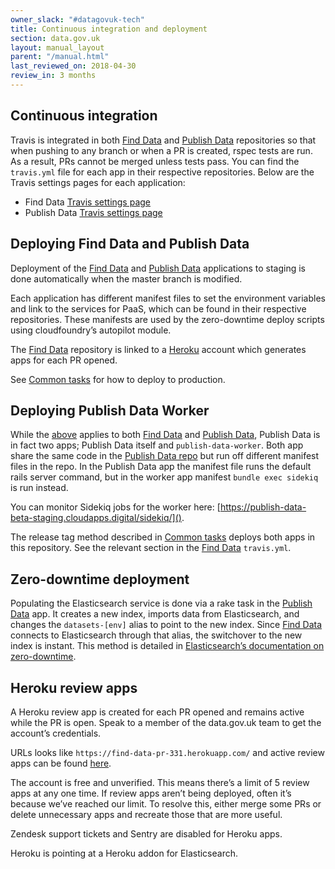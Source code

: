 ```yaml
---
owner_slack: "#datagovuk-tech"
title: Continuous integration and deployment
section: data.gov.uk
layout: manual_layout
parent: "/manual.html"
last_reviewed_on: 2018-04-30
review_in: 3 months
---
```

[publish]: apps/datagovuk_find
[find]: apps/datagovuk_find
[common-tasks]: manual/data-gov-uk-common-tasks

## Continuous integration

Travis is integrated in both [Find Data][find] and [Publish Data][publish] repositories so that when pushing to any branch or when a PR is created, rspec tests are run. As a result, PRs cannot be merged unless tests pass.  You can find the `travis.yml` file for each app in their respective repositories. Below are the Travis settings pages for each application:

* Find Data [Travis settings page](https://travis-ci.org/alphagov/datagovuk_find/settings)
* Publish Data [Travis settings page](https://travis-ci.org/alphagov/datagovuk_publish/settings)

## Deploying Find Data and Publish Data

Deployment of the [Find Data][find] and [Publish Data][publish] applications to staging is done automatically when the master branch is modified.

Each application has different manifest files to set the environment variables and link to the services for PaaS, which can be found in their respective repositories. These manifests are used by the zero-downtime deploy scripts using cloudfoundry’s autopilot module.

The [Find Data][find] repository is linked to a [Heroku](#heroku-review-apps) account which generates apps for each PR opened.

See [Common tasks][common-tasks] for how to deploy to production.

## Deploying Publish Data Worker

While the [above](#deploying-find-data-and-publish-data) applies to both [Find Data][find] and [Publish Data][publish], Publish Data is in fact two apps; Publish Data itself and `publish-data-worker`. Both app share the same code in the [Publish Data repo][publish] but run off different manifest files in the repo. In the Publish Data app the manifest file runs the default rails server command, but in the worker app manifest `bundle exec sidekiq` is run instead.

You can monitor Sidekiq jobs for the worker here: [https://publish-data-beta-staging.cloudapps.digital/sidekiq/]().

The release tag method described in [Common tasks][common-tasks] deploys both apps in this repository. See the relevant section in the [Find Data][find] `travis.yml`.

## Zero-downtime deployment

Populating the Elasticsearch service is done via a rake task in the [Publish Data][publish] app. It creates a new index, imports data from Elasticsearch, and changes the `datasets-[env]` alias to point to the new index. Since [Find Data][find] connects to Elasticsearch through that alias, the switchover to the new index is instant. This method is detailed in [Elasticsearch’s documentation on zero-downtime](https://www.elastic.co/guide/en/elasticsearch/guide/current/index-aliases.html#index-aliases).

## Heroku review apps

A Heroku review app is created for each PR opened and remains active while the PR is open. Speak to a member of the data.gov.uk team to get the account’s credentials.

URLs looks like `https://find-data-pr-331.herokuapp.com/` and active review apps can be found [here](https://dashboard.heroku.com/pipelines/bd1bcda1-6bdd-4d1d-809e-2c1f0d5bc97b).

The account is free and unverified. This means there’s a limit of 5 review apps at any one time. If review apps aren’t being deployed, often it’s because we’ve reached our limit. To resolve this, either merge some PRs or delete unnecessary apps and recreate those that are more useful.

Zendesk support tickets and Sentry are disabled for Heroku apps.

Heroku is pointing at a Heroku addon for Elasticsearch.